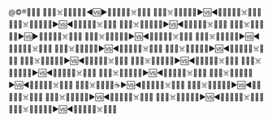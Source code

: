 @©®💌🇺🇲
🏴‍☠️📜☠️📜🎹📶🎦🍧◀️🆚▶️🍪🎦📶🎹📜☠️📜🏴‍☠️
🏴‍☠️📜☠️📜🎹📶🎦🍰▶️🆚◀️🍿🎦📶🎹📜☠️📜🏴‍☠️
🏴‍☠️📜☠️📜🎹📶🎦🎂▶️🆚◀️🍩🎦📶🎹📜☠️📜🏴‍☠️
🏴‍☠️📜☠️📜🎹📶🎦🍫▶️🆚◀️🍭🎦📶🎹📜☠️📜🏴‍☠️
🏴‍☠️📜☠️📜🎹📶🎦🍣▶️🆚▶️🦞🎦📶🎹📜☠️📜🏴‍☠️
🏴‍☠️📜☠️📜🎹📶🎦🥐▶️🆚◀️🥞🎦📶🎹📜☠️📜🏴‍☠️
🏴‍☠️📜☠️📜🎹📶🎦🍔▶️🆚◀️🌭🎦📶🎹📜☠️📜🏴‍☠️
🏴‍☠️📜☠️📜🎹📶🎦🧀▶️🆚◀️🥪🎦📶🎹📜☠️📜🏴‍☠️
🏴‍☠️📜☠️📜🎹📶🎦🌮▶️🆚◀️🥧🎦📶🎹📜☠️📜🏴‍☠️
🏴‍☠️📜☠️📜🎹📶🎦🥠▶️🆚◀️🍕🎦📶🎹📜☠️📜🏴‍☠️
🏴‍☠️📜☠️📜🎹📶🎦🍦▶️🆚◀️🍱🎦📶🎹📜☠️📜🏴‍☠️
🏴‍☠️📜☠️📜🎹📶🎦🍗▶️🆚◀️🍖🎦📶🎹📜☠️📜🏴‍☠️
🏴‍☠️📜☠️📜🎹📶🎦🥙▶️🆚◀️🥨🎦📶🎹📜☠️📜🏴‍☠️
🏴‍☠️📜☠️📜🎹📶🎦🥯▶️🆚◀️🥘🎦📶🎹📜☠️📜🏴‍☠️
🏴‍☠️📜☠️📜🎹📶🎦☕▶️🆚◀️🍹🎦📶🎹📜☠️📜🏴‍☠️
🏴‍☠️📜☠️📜🎹📶🎦🥘▶️🆚◀️🥠🎦📶🎹📜☠️📜🏴‍☠️
🏴‍☠️📜☠️📜🎹📶🎦🍩▶️🆚◀️🎂🎦📶🎹📜☠️📜🏴‍☠️
🏴‍☠️📜☠️📜🎹📶🎦🍒▶️🆚◀️🥘🎦📶🎹📜☠️📜🏴‍☠️
🏴‍☠️📜☠️📜🎹📶🎦🍌▶️🆚◀️🍰🎦📶🎹📜☠️📜🏴‍☠️
